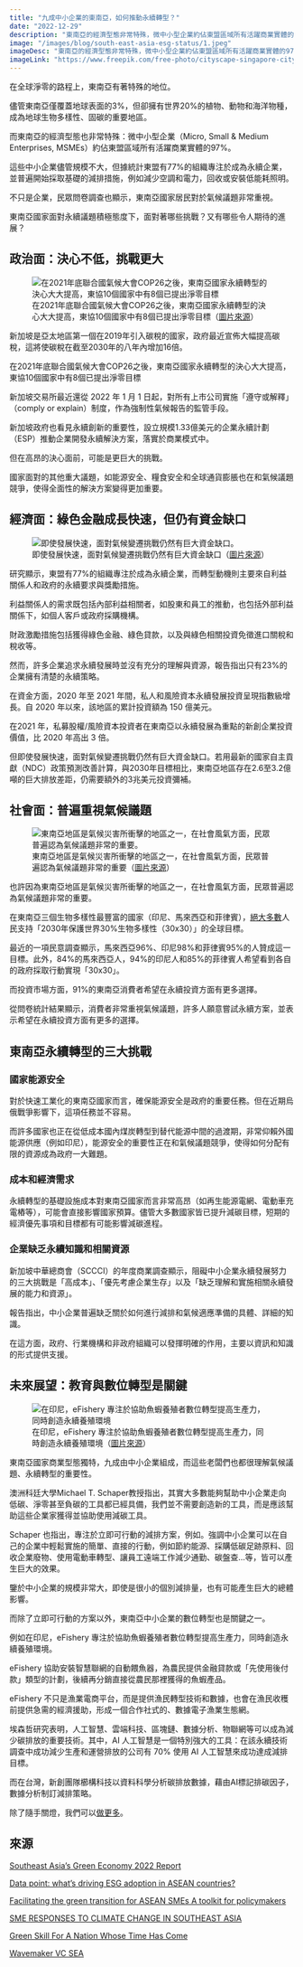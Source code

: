 ```yaml
---
title: "九成中小企業的東南亞，如何推動永續轉型？"
date: "2022-12-29"
description: "東南亞的經濟型態非常特殊，微中小型企業約佔東盟區域所有活躍商業實體的97%。民眾問卷調查也顯示，東南亞國家居民對於氣候議題非常重視。東南亞國家面對永續轉型，面對著哪些挑戰？又有哪些令人期待的進展？"
image: "/images/blog/south-east-asia-esg-status/1.jpeg"
imageDesc: "東南亞的經濟型態非常特殊，微中小型企業約佔東盟區域所有活躍商業實體的97%。民眾問卷調查也顯示，東南亞國家居民對於氣候議題非常重視。"
imageLink: "https://www.freepik.com/free-photo/cityscape-singapore-city-skyline_4011577.htm#query=southeast%20asia&position=31&from_view=search&track=sph"
---
```



<p>在全球淨零的路程上，東南亞有著特殊的地位。</p>
<p>儘管東南亞僅覆蓋地球表面的3%，但卻擁有世界20%的植物、動物和海洋物種，成為地球生物多樣性、固碳的重要地區。</p>
<p>而東南亞的經濟型態也非常特殊：微中小型企業（Micro, Small &amp; Medium Enterprises, MSMEs）約佔東盟區域所有活躍商業實體的97%。</p>
<p>這些中小企業儘管規模不大，但據統計東盟有77%的組織專注於成為永續企業，並普遍開始採取基礎的減排措施，例如減少空調和電力，回收或安裝低能耗照明。</p>
<p>不只是企業，民眾問卷調查也顯示，東南亞國家居民對於氣候議題非常重視。</p>
<p>東南亞國家面對永續議題積極態度下，面對著哪些挑戰？又有哪些令人期待的進展？</p>
<h2 id="-">政治面：決心不低，挑戰更大</h2>
<figure>
    <img src="/images/blog/south-east-asia-esg-status/2.jpeg" alt="在2021年底聯合國氣候大會COP26之後，東南亞國家永續轉型的決心大大提高，東協10個國家中有8個已提出淨零目標">
    <figcaption>在2021年底聯合國氣候大會COP26之後，東南亞國家永續轉型的決心大大提高，東協10個國家中有8個已提出淨零目標（<a href="https://www.bain.com/globalassets/noindex/2022/bain-temasek-sea-green-economy-2022-report-investing-behind-the-new-realities.pdf">圖片來源</a>）</figcaption>
</figure>
<p>新加坡是亞太地區第一個在2019年引入碳稅的國家，政府最近宣佈大幅提高碳稅，這將使碳稅在截至2030年的八年內增加16倍。</p>
<p>在2021年底聯合國氣候大會COP26之後，東南亞國家永續轉型的決心大大提高，東協10個國家中有8個已提出淨零目標</p>
<p>新加坡交易所最近還從 2022 年 1 月 1 日起，對所有上市公司實施「遵守或解釋」 （comply or explain）制度，作為強制性氣候報告的監管手段。</p>
<p>新加坡政府也看見永續創新的重要性，設立規模1.33億美元的企業永續計劃（ESP）推動企業開發永續解決方案，落實於商業模式中。</p>
<p>但在高昂的決心面前，可能是更巨大的挑戰。</p>
<p>國家面對的其他重大議題，如能源安全、糧食安全和全球通貨膨脹也在和氣候議題競爭，使得全面性的解決方案變得更加重要。</p>
<h2 id="-">經濟面：綠色金融成長快速，但仍有資金缺口</h2>
<figure>
    <img src="/images/blog/south-east-asia-esg-status/3.jpeg" alt="即使發展快速，面對氣候變遷挑戰仍然有巨大資金缺口。">
    <figcaption>即使發展快速，面對氣候變遷挑戰仍然有巨大資金缺口（<a href="https://www.freepik.com/free-photo/long-exposure-wonderful-city-buildings-lights_1006865.htm#query=singapore&amp;position=24&amp;from_view=search&amp;track=sph">圖片來源</a>）</figcaption>
</figure>

<p>研究顯示，東盟有77%的組織專注於成為永續企業，而轉型動機則主要來自利益關係人和政府的永續要求與獎勵措施。</p>
<p>利益關係人的需求既包括內部利益相關者，如股東和員工的推動，也包括外部利益關係下，如個人客戶或政府採購機構。</p>
<p>財政激勵措施包括獲得綠色金融、綠色貸款，以及與綠色相關投資免徵進口關稅和稅收等。</p>
<p>然而，許多企業追求永續發展時並沒有充分的理解與資源，報告指出只有23%的企業擁有清楚的永續策略。</p>
<p>在資金方面，2020 年至 2021 年間，私人和風險資本永續發展投資呈現指數級增長。自 2020 年以來，該地區的累計投資額為 150 億美元。</p>
<p>在2021 年，私募股權/風險資本投資者在東南亞以永續發展為重點的新創企業投資價值，比 2020 年高出 3 倍。</p>
<p>但即使發展快速，面對氣候變遷挑戰仍然有巨大資金缺口。若用最新的國家自主貢獻（NDC）政策預測改善計算，與2030年目標相比，東南亞地區存在2.6至3.2億噸的巨大排放差距，仍需要額外的3兆美元投資彌補。</p>
<h2 id="-">社會面：普遍重視氣候議題</h2>
<figure>
    <img src="/images/blog/south-east-asia-esg-status/4.jpeg" alt="東南亞地區是氣候災害所衝擊的地區之一，在社會風氣方面，民眾普遍認為氣候議題非常的重要。">
    <figcaption>東南亞地區是氣候災害所衝擊的地區之一，在社會風氣方面，民眾普遍認為氣候議題非常的重要（<a href="https://www.freepik.com/premium-photo/warriors-statues_34191401.htm#query=southeast%20asia&amp;position=28&amp;from_view=search&amp;track=sph">圖片來源</a>）</figcaption>
</figure>
<p>也許因為東南亞地區是氣候災害所衝擊的地區之一，在社會風氣方面，民眾普遍認為氣候議題非常的重要。</p>
<p>在東南亞三個生物多樣性最豐富的國家（印尼、馬來西亞和菲律賓），<a href="https://atriadvisory.com/survey-regional">絕大多數</a>人民支持「2030年保護世界30%生物多樣性（30x30）」的全球目標。</p>
<p>最近的一項民意調查顯示，馬來西亞96%、印尼98%和菲律賓95%的人贊成這一目標。此外，84%的馬來西亞人，94%的印尼人和85%的菲律賓人希望看到各自的政府採取行動實現「30x30」。</p>
<p>而投資市場方面，91%的東南亞消費者希望在永續投資方面有更多選擇。</p>
<p>從問卷統計結果顯示，消費者非常重視氣候議題，許多人願意嘗試永續方案，並表示希望在永續投資方面有更多的選擇。</p>
<h2 id="-">東南亞永續轉型的三大挑戰</h2>
<h3 id="-">國家能源安全</h3>
<p>對於快速工業化的東南亞國家而言，確保能源安全是政府的重要任務。但在近期烏俄戰爭影響下，這項任務並不容易。</p>
<p>而許多國家也正在從低成本國內煤炭轉型到替代能源中間的過渡期，非常仰賴外國能源供應（例如印尼），能源安全的重要性正在和氣候議題競爭，使得如何分配有限的資源成為政府一大難題。</p>
<h3 id="-">成本和經濟需求</h3>
<p>永續轉型的基礎設施成本對東南亞國家而言非常高昂（如再生能源電網、電動車充電樁等），可能會直接影響國家預算。儘管大多數國家皆已提升減碳目標，短期的經濟優先事項和目標都有可能影響減碳進程。</p>
<h3 id="-">企業缺乏永續知識和相關資源</h3>
<p>新加坡中華總商會（SCCCI）的年度商業調查顯示，阻礙中小企業永續發展努力的三大挑戰是「高成本」、「優先考慮企業生存」以及「缺乏理解和實施相關永續發展的能力和資源」。</p>
<p>報告指出，中小企業普遍缺乏關於如何進行減排和氣候適應準備的具體、詳細的知識。</p>
<p>在這方面，政府、行業機構和非政府組織可以發揮明確的作用，主要以資訊和知識的形式提供支援。</p>
<h2 id="-">未來展望：教育與數位轉型是關鍵</h2>
<figure>
    <img src="/images/blog/south-east-asia-esg-status/5.jpeg" alt="在印尼，eFishery 專注於協助魚蝦養殖者數位轉型提高生產力，同時創造永續養殖環境">
    <figcaption>在印尼，eFishery 專注於協助魚蝦養殖者數位轉型提高生產力，同時創造永續養殖環境（<a href="https://agfundernews.com/efishery-nets-90m-for-series-c-round-aquaculture">圖片來源</a>）</figcaption>
</figure>
<p>東南亞國家商業型態獨特，九成由中小企業組成，而這些老闆們也都很理解氣候議題、永續轉型的重要性。</p>
<p>澳洲科廷大學Michael T. Schaper教授指出，其實大多數能夠幫助中小企業走向低碳、淨零甚至負碳的工具都已經具備，我們並不需要創造新的工具，而是應該幫助這些企業家獲得並協助使用減碳工具。</p>
<p>Schaper 也指出，專注於立即可行動的減排方案，例如。強調中小企業可以在自己的企業中輕鬆實施的簡單、直接的行動，例如節約能源、採購低碳足跡原料、回收企業廢物、使用電動車轉型、讓員工遠端工作減少通勤、碳盤查...等，皆可以產生巨大的效果。</p>
<p>鑒於中小企業的規模非常大，即使是很小的個別減排量，也有可能產生巨大的總體影響。</p>
<p>而除了立即可行動的方案以外，東南亞中小企業的數位轉型也是關鍵之一。</p>
<p>例如在印尼，eFishery 專注於協助魚蝦養殖者數位轉型提高生產力，同時創造永續養殖環境。</p>
<p>eFishery 協助安裝智慧聯網的自動餵魚器，為農民提供金融貸款或「先使用後付款」類型的計劃，後續再分銷直接從農民那裡獲得的魚蝦產品。</p>
<p>eFishery 不只是漁業電商平台，而是提供漁民轉型技術和數據，也會在漁民收穫前提供急需的經濟援助，形成一個合作社式的、數據電子漁業生態網。</p>
<p>埃森哲研究表明，人工智慧、雲端科技、區塊鏈、數據分析、物聯網等可以成為減少碳排放的重要技術。其中，AI 人工智慧是一個特別強大的工具：在該永續技術調查中成功減少生產和運營排放的公司有 70% 使用 AI 人工智慧來成功達成減排目標。</p>
<p>而在台灣，新創團隊櫛構科技以資料科學分析碳排放數據，藉由AI標記排碳因子，數據分析制訂減排策略。</p>
<p>除了隨手關燈，我們可以<a href="https://combogic.com/#contact">做更多</a>。 </p>
<h2 id="-">來源</h2>
<p><a href="https://www.bain.com/globalassets/noindex/2022/bain-temasek-sea-green-economy-2022-report-investing-behind-the-new-realities.pdf">Southeast Asia’s Green Economy 2022 Report</a></p>
<p><a href="https://impact.economist.com/sustainability/resilience-and-adaptation/data-point-whats-driving-esg-adoption-in-asean-countries">Data point: what’s driving ESG adoption in ASEAN countries?</a></p>
<p><a href="https://www.oecd.org/southeast-asia/regional-programme/networks/OECD-Facilitating-the-green-transition-for-ASEAN-SMEs.pdf">Facilitating the green transition for ASEAN SMEs A toolkit for policymakers</a></p>
<p><a href="https://www.iseas.edu.sg/wp-content/uploads/2021/12/TRS2_22.pdf">SME RESPONSES TO CLIMATE CHANGE IN SOUTHEAST ASIA</a></p>
<p><a href="https://www.accenture.com/content/dam/accenture/final/markets/growth-markets/document/Accenture-Green-Skills-For-Singapore-Oct2022.pdf">Green Skill For A Nation Whose Time Has Come</a></p>
<p><a href="https://wavemaker.vc/sea/">Wavemaker VC SEA</a></p>


